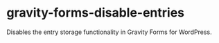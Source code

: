 # gravity-forms-disable-entries
Disables the entry storage functionality in Gravity Forms for WordPress.

